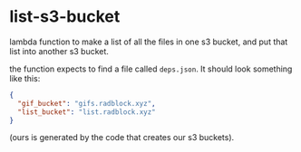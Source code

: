 # list-s3-bucket

lambda function to make a list of all the files in one s3 bucket, and put that list into another s3 bucket.

the function expects to find a file called `deps.json`. It should look something like this:

```json
{
  "gif_bucket": "gifs.radblock.xyz",
  "list_bucket": "list.radblock.xyz"
}
```

(ours is generated by the code that creates our s3 buckets).
